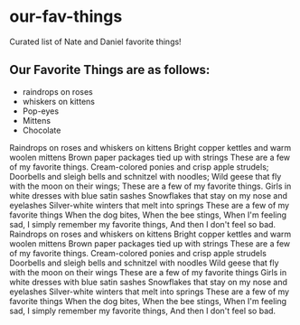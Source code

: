# our-fav-things

Curated list of Nate and Daniel favorite things!

## Our Favorite Things are as follows:

- raindrops on roses
- whiskers on kittens
- Pop-eyes
- Mittens
- Chocolate

Raindrops on roses and whiskers on kittens
Bright copper kettles and warm woolen mittens
Brown paper packages tied up with strings
These are a few of my favorite things.
Cream-colored ponies and crisp apple strudels;
Doorbells and sleigh bells and schnitzel with noodles;
Wild geese that fly with the moon on their wings;
These are a few of my favorite things.
Girls in white dresses with blue satin sashes
Snowflakes that stay on my nose and eyelashes
Silver-white winters that melt into springs
These are a few of my favorite things
When the dog bites,
When the bee stings,
When I'm feeling sad,
I simply remember my favorite things,
And then I don't feel so bad.
Raindrops on roses and whiskers on kittens
Bright copper kettles and warm woolen mittens
Brown paper packages tied up with strings
These are a few of my favorite things.
Cream-colored ponies and crisp apple strudels
Doorbells and sleigh bells and schnitzel with noodles
Wild geese that fly with the moon on their wings
These are a few of my favorite things
Girls in white dresses with blue satin sashes
Snowflakes that stay on my nose and eyelashes
Silver-white winters that melt into springs
These are a few of my favorite things
When the dog bites,
When the bee stings,
When I'm feeling sad,
I simply remember my favorite things,
And then I don't feel so bad.
